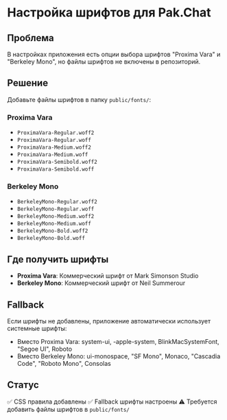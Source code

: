 # Настройка шрифтов для Pak.Chat

## Проблема
В настройках приложения есть опции выбора шрифтов "Proxima Vara" и "Berkeley Mono", но файлы шрифтов не включены в репозиторий.

## Решение
Добавьте файлы шрифтов в папку `public/fonts/`:

### Proxima Vara
- `ProximaVara-Regular.woff2`
- `ProximaVara-Regular.woff`
- `ProximaVara-Medium.woff2`
- `ProximaVara-Medium.woff`
- `ProximaVara-Semibold.woff2`
- `ProximaVara-Semibold.woff`

### Berkeley Mono
- `BerkeleyMono-Regular.woff2`
- `BerkeleyMono-Regular.woff`
- `BerkeleyMono-Medium.woff2`
- `BerkeleyMono-Medium.woff`
- `BerkeleyMono-Bold.woff2`
- `BerkeleyMono-Bold.woff`

## Где получить шрифты
- **Proxima Vara**: Коммерческий шрифт от Mark Simonson Studio
- **Berkeley Mono**: Коммерческий шрифт от Neil Summerour

## Fallback
Если шрифты не добавлены, приложение автоматически использует системные шрифты:
- Вместо Proxima Vara: system-ui, -apple-system, BlinkMacSystemFont, "Segoe UI", Roboto
- Вместо Berkeley Mono: ui-monospace, "SF Mono", Monaco, "Cascadia Code", "Roboto Mono", Consolas

## Статус
✅ CSS правила добавлены
✅ Fallback шрифты настроены
⚠️ Требуется добавить файлы шрифтов в `public/fonts/` 